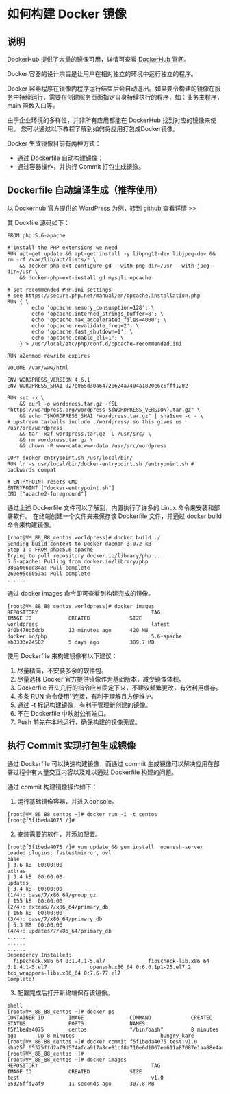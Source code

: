 # 如何构建 Docker 镜像

## 说明

DockerHub 提供了大量的镜像可用，详情可查看 [DockerHub 官网](https://hub.docker.com/)。

Docker 容器的设计宗旨是让用户在相对独立的环境中运行独立的程序。

Docker 容器程序在镜像内程序运行结束后会自动退出。如果要令构建的镜像在服务中持续运行，需要在创建服务页面指定自身持续执行的程序，如：业务主程序，main 函数入口等。

由于企业环境的多样性，并非所有应用都能在  DockerHub 找到对应的镜像来使用。 您可以通过以下教程了解到如何将应用打包成Docker镜像。

Docker 生成镜像目前有两种方式：

- 通过 Dockerfile 自动构建镜像；
- 通过容器操作，并执行 Commit 打包生成镜像。


## Dockerfile 自动编译生成（推荐使用）
以 Dockerhub 官方提供的 WordPress 为例，[转到 github 查看详情 >>](https://github.com/docker-library/wordpress/blob/7d40c4237f01892bb6dbc67d1a82f5b15f807ca1/php5.6/apache/Dockerfile)

其 Dockfile 源码如下：
```shell
FROM php:5.6-apache

# install the PHP extensions we need
RUN apt-get update && apt-get install -y libpng12-dev libjpeg-dev && rm -rf /var/lib/apt/lists/* \
	&& docker-php-ext-configure gd --with-png-dir=/usr --with-jpeg-dir=/usr \
	&& docker-php-ext-install gd mysqli opcache

# set recommended PHP.ini settings
# see https://secure.php.net/manual/en/opcache.installation.php
RUN { \
		echo 'opcache.memory_consumption=128'; \
		echo 'opcache.interned_strings_buffer=8'; \
		echo 'opcache.max_accelerated_files=4000'; \
		echo 'opcache.revalidate_freq=2'; \
		echo 'opcache.fast_shutdown=1'; \
		echo 'opcache.enable_cli=1'; \
	} > /usr/local/etc/php/conf.d/opcache-recommended.ini

RUN a2enmod rewrite expires

VOLUME /var/www/html

ENV WORDPRESS_VERSION 4.6.1
ENV WORDPRESS_SHA1 027e065d30a64720624a7404a1820e6c6fff1202

RUN set -x \
	&& curl -o wordpress.tar.gz -fSL "https://wordpress.org/wordpress-${WORDPRESS_VERSION}.tar.gz" \
	&& echo "$WORDPRESS_SHA1 *wordpress.tar.gz" | sha1sum -c - \
# upstream tarballs include ./wordpress/ so this gives us /usr/src/wordpress
	&& tar -xzf wordpress.tar.gz -C /usr/src/ \
	&& rm wordpress.tar.gz \
	&& chown -R www-data:www-data /usr/src/wordpress

COPY docker-entrypoint.sh /usr/local/bin/
RUN ln -s usr/local/bin/docker-entrypoint.sh /entrypoint.sh # backwards compat

# ENTRYPOINT resets CMD
ENTRYPOINT ["docker-entrypoint.sh"]
CMD ["apache2-foreground"]
```

通过上述 Dockerfile 文件可以了解到，内置执行了许多的 Linux 命令来安装和部署软件。
在终端创建一个文件夹来保存该 Dockerfile 文件，并通过 docker build 命令来构建镜像。

```shell
[root@VM_88_88_centos worldpress]# docker build ./
Sending build context to Docker daemon 3.072 kB
Step 1 : FROM php:5.6-apache
Trying to pull repository docker.io/library/php ... 
5.6-apache: Pulling from docker.io/library/php
386a066cd84a: Pull complete 
269e95c6053a: Pull complete 
......
```
通过 docker images 命令即可查看到构建完成的镜像。
```shell
[root@VM_88_88_centos worldpress]# docker images
REPOSITORY                                     TAG                 IMAGE ID            CREATED             SIZE
worldpress                                     latest              9f0b470b5ddb        12 minutes ago      420 MB
docker.io/php                                  5.6-apache          eb8333e24502        5 days ago          389.7 MB                    
```

使用 Dockerfile 来构建镜像有以下建议：
1. 尽量精简，不安装多余的软件包。
2. 尽量选择 Docker 官方提供镜像作为基础版本，减少镜像体积。
3. Dockerfile 开头几行的指令应当固定下来，不建议频繁更改，有效利用缓存。
4. 多条 RUN 命令使用'\'连接，有利于理解且方便维护。
5. 通过 -t 标记构建镜像，有利于管理新创建的镜像。
6. 不在 Dockerfile 中映射公有端口。
7. Push 前先在本地运行，确保构建的镜像无误。

## 执行 Commit 实现打包生成镜像
通过 Dockerfile 可以快速构建镜像，而通过 commit 生成镜像可以解决应用在部署过程中有大量交互内容以及难以通过 Dockerfile 构建的问题。

通过 commit 构建镜像操作如下：
1. 运行基础镜像容器，并进入console。
```shell
[root@VM_88_88_centos ~]# docker run -i -t centos
[root@f5f1beda4075 /]# 
```
2. 安装需要的软件，并添加配置。
```shell
[root@f5f1beda4075 /]# yum update && yum install  openssh-server
Loaded plugins: fastestmirror, ovl
base                                                                                                                                                                    | 3.6 kB  00:00:00     
extras                                                                                                                                                                  | 3.4 kB  00:00:00     
updates                                                                                                                                                                 | 3.4 kB  00:00:00     
(1/4): base/7/x86_64/group_gz                                                                                                                                           | 155 kB  00:00:00     
(2/4): extras/7/x86_64/primary_db                                                                                                                                       | 166 kB  00:00:00     
(3/4): base/7/x86_64/primary_db                                                                                                                                         | 5.3 MB  00:00:00     
(4/4): updates/7/x86_64/primary_db 
......
......
......
Dependency Installed:
  fipscheck.x86_64 0:1.4.1-5.el7              fipscheck-lib.x86_64 0:1.4.1-5.el7              openssh.x86_64 0:6.6.1p1-25.el7_2              tcp_wrappers-libs.x86_64 0:7.6-77.el7             
Complete!
```

3. 配置完成后打开新终端保存该镜像。
```
shell
[root@VM_88_88_centos ~]# docker ps
CONTAINER ID        IMAGE               COMMAND             CREATED             STATUS              PORTS               NAMES
f5f1beda4075        centos              "/bin/bash"         8 minutes ago       Up 8 minutes                            hungry_kare
[root@VM_88_88_centos ~]# docker commit f5f1beda4075 test:v1.0      
sha256:65325ffd2af9d574afca917a8ce81cf8a710e6d1067ee611a87087e1aa88e4a4
[root@VM_88_88_centos ~]# 
[root@VM_88_88_centos ~]# docker images
REPOSITORY                                     TAG                 IMAGE ID            CREATED             SIZE
test                                           v1.0                65325ffd2af9        11 seconds ago      307.8 MB
```

